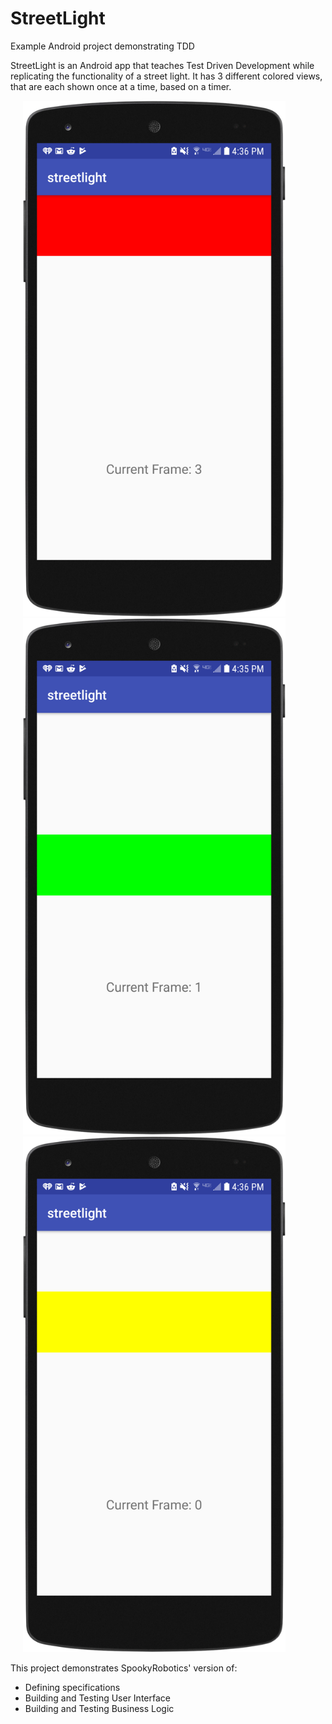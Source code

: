 # StreetLight
Example Android project demonstrating TDD

StreetLight is an Android app that teaches Test Driven Development while replicating
the functionality of a street light. It has 3 different colored views, that are each shown once at a time, based on a timer.

<img src="https://github.com/SpookyRobotics/StreetLightDemo/blob/master/screenshots/red.png" width="420" hspace="20" />
<img src="https://github.com/SpookyRobotics/StreetLightDemo/blob/master/screenshots/green.png" width="420" hspace="20" />
<img src="https://github.com/SpookyRobotics/StreetLightDemo/blob/master/screenshots/yellow.png" width="420" hspace="20" />

This project demonstrates SpookyRobotics' version of:
- Defining specifications
- Building and Testing User Interface
- Building and Testing Business Logic
